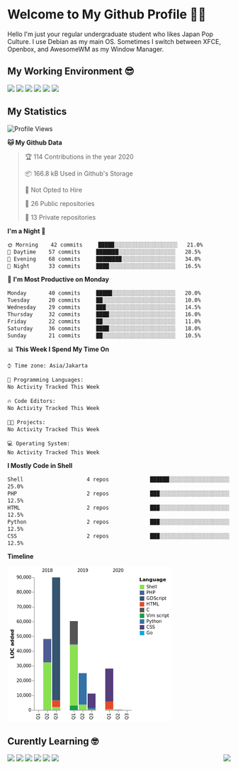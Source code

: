 # Welcome to My Github Profile 👋😁

Hello I'm just your regular undergraduate student who likes Japan Pop Culture. I use Debian as my main OS. Sometimes I switch between XFCE, Openbox, and AwesomeWM as my Window Manager.

## My Working Environment 😎
![](https://img.shields.io/badge/-Debian-informational?style=for-the-badge&logo=debian&logoColor=white&color=A81D33)
![](https://img.shields.io/badge/-ZSH-informational?style=for-the-badge&logo=gnu-bash&logoColor=white&color=C97E84)
![](https://img.shields.io/badge/-Neovim-informational?style=for-the-badge&logo=neovim&logoColor=white&color=57A143)
![](https://img.shields.io/badge/-Emacs-informational?style=for-the-badge&logo=gnu-emacs&logoColor=white&color=7F5AB6)
![](https://img.shields.io/badge/-XFCE-informational?style=for-the-badge&logo=xfce&logoColor=white&color=2284F2)
![](https://img.shields.io/badge/-AwesomeWM-informational?style=for-the-badge&logo=awesomewm&logoColor=white&color=535D6C)

## My Statistics
<!--START_SECTION:waka-->
![Profile Views](http://img.shields.io/badge/Profile%20Views-6-blue)

**🐱 My Github Data** 

> 🏆 114 Contributions in the year 2020
 > 
> 📦 166.8 kB Used in Github's Storage 
 > 
> 🚫 Not Opted to Hire
 > 
> 📜 26 Public repositories
 > 
> 🔑 13 Private repositories 

**I'm a Night 🦉** 

```text
🌞 Morning    42 commits     █████░░░░░░░░░░░░░░░░░░░░   21.0% 
🌆 Daytime    57 commits     ███████░░░░░░░░░░░░░░░░░░   28.5% 
🌃 Evening    68 commits     ████████░░░░░░░░░░░░░░░░░   34.0% 
🌙 Night      33 commits     ████░░░░░░░░░░░░░░░░░░░░░   16.5%

```
📅 **I'm Most Productive on Monday** 

```text
Monday       40 commits     █████░░░░░░░░░░░░░░░░░░░░   20.0% 
Tuesday      20 commits     ██░░░░░░░░░░░░░░░░░░░░░░░   10.0% 
Wednesday    29 commits     ███░░░░░░░░░░░░░░░░░░░░░░   14.5% 
Thursday     32 commits     ████░░░░░░░░░░░░░░░░░░░░░   16.0% 
Friday       22 commits     ██░░░░░░░░░░░░░░░░░░░░░░░   11.0% 
Saturday     36 commits     ████░░░░░░░░░░░░░░░░░░░░░   18.0% 
Sunday       21 commits     ██░░░░░░░░░░░░░░░░░░░░░░░   10.5%

```


📊 **This Week I Spend My Time On** 

```text
⌚︎ Time zone: Asia/Jakarta

💬 Programming Languages: 
No Activity Tracked This Week

🔥 Code Editors: 
No Activity Tracked This Week

🐱‍💻 Projects: 
No Activity Tracked This Week

💻 Operating System: 
No Activity Tracked This Week

```

**I Mostly Code in Shell** 

```text
Shell                    4 repos             ██████░░░░░░░░░░░░░░░░░░░   25.0% 
PHP                      2 repos             ███░░░░░░░░░░░░░░░░░░░░░░   12.5% 
HTML                     2 repos             ███░░░░░░░░░░░░░░░░░░░░░░   12.5% 
Python                   2 repos             ███░░░░░░░░░░░░░░░░░░░░░░   12.5% 
CSS                      2 repos             ███░░░░░░░░░░░░░░░░░░░░░░   12.5%

```


**Timeline**

![Chart not found](https://github.com/ekickx/ekickx/blob/master/charts/bar_graph.png) 


<!--END_SECTION:waka-->

## Curently Learning 🤓

<img src="https://webusstatic.yo-star.com/ark_us_web/assets/159229525944611258/b05fc02b97949454e56c3b140790584e.png?x-oss-process=image/resize,w_200" align=right height=130em>

[![](https://img.shields.io/badge/-Eleventy-informational?style=for-the-badge&logo=eleventy&logoColor=white&color=000000)](https://www.11ty.dev/)
[![](https://img.shields.io/badge/-Go-informational?style=for-the-badge&logo=go&logoColor=white&color=00ADD8)](https://golang.org/)
[![](https://img.shields.io/badge/-Gulp-informational?style=for-the-badge&logo=gulp&logoColor=white&color=CF4647)](https://gulpjs.com/)
[![](https://img.shields.io/badge/-Lua-informational?style=for-the-badge&logo=lua&logoColor=white&color=2C2D72)](http://www.lua.org/)
[![](https://img.shields.io/badge/-PostCSS-informational?style=for-the-badge&logo=postcss&logoColor=white&color=DD3A0A)](https://postcss.org/)
[![](https://img.shields.io/badge/-Tailwind-informational?style=for-the-badge&logo=tailwind-css&logoColor=white&color=38B2AC)](https://tailwindcss.com/)
